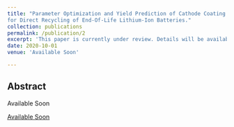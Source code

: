 ```yaml
---
title: "Parameter Optimization and Yield Prediction of Cathode Coating Separation Process
for Direct Recycling of End-Of-Life Lithium-Ion Batteries."
collection: publications
permalink: /publication/2
excerpt: 'This paper is currently under review. Details will be available soon.'
date: 2020-10-01
venue: 'Available Soon'

---
```

Abstract
------
Available Soon

[Available Soon](http://academicpagSes.github.io/files/paper2.pdf)

